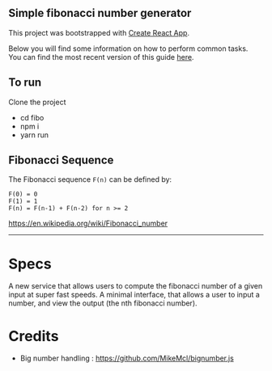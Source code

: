 ## Simple fibonacci number generator

This project was bootstrapped with [Create React App](https://github.com/facebookincubator/create-react-app).

Below you will find some information on how to perform common tasks.<br>
You can find the most recent version of this guide [here](https://github.com/facebookincubator/create-react-app/blob/master/packages/react-scripts/template/README.md).

## To run
Clone the project 
- cd fibo
- npm i
- yarn run

## Fibonacci Sequence

The Fibonacci sequence `F(n)` can be defined by:

```
F(0) = 0
F(1) = 1
F(n) = F(n-1) + F(n-2) for n >= 2
```

https://en.wikipedia.org/wiki/Fibonacci_number

---

Specs
===

A new service that allows users to compute the fibonacci number of a given input at super fast speeds. A minimal interface, that allows a user to input a number, and view the output (the nth fibonacci number).

Credits
===

- Big number handling : https://github.com/MikeMcl/bignumber.js
